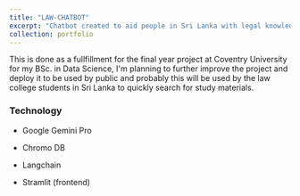 ```yaml
---
title: "LAW-CHATBOT"
excerpt: "Chatbot created to aid people in Sri Lanka with legal knowledge<br/><img src='/images/chatbot_interface.JPG'>"
collection: portfolio
---
```


This is done as a fullfillment for the final year project at Coventry University for my BSc. in Data Science, I'm planning to further improve the project and deploy it to be used by public and probably this will be used by the law college students in Sri Lanka to quickly search for study materials.

### Technology

- Google Gemini Pro
- Chromo DB
- Langchain

- Stramlit (frontend)
